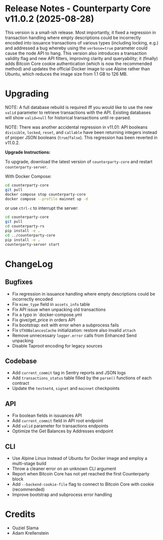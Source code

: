 # Release Notes - Counterparty Core v11.0.2 (2025-08-28)

This version is a small-ish release. Most importantly, it fixed a regression in transaction handling where empty descriptions could be incorrectly encoded into issuance transactions of various types (including locking, e.g.) and addressed a bug whereby using the `verbose=true` parameter could cause the node API to hang. This version also introduces a transaction validity flag and new API filters, improving clarity and queryability; it (finally) adds Bitcoin Core cookie authentication (which is now the recommended method) and updates the official Docker image to use Alpine rather than Ubuntu, which reduces the image size from 1.1 GB to 126 MB.


# Upgrading

NOTE: A full database rebuild is required iff you would like to use the new `valid` parameter to retrieve transactions with the API. Existing databases will show `valid=null` for historical transactions until re-parsed.

NOTE: There was another accidental regression in v11.01: API booleans `divisible`, `locked`, `reset`, and `callable` have been returning integers instead of proper JSON booleans (`true`/`false`). This regression has been reverted in v11.0.2.

**Upgrade Instructions:**

To upgrade, download the latest version of `counterparty-core` and restart `counterparty-server`.

With Docker Compose:

```bash
cd counterparty-core
git pull
docker compose stop counterparty-core
docker compose --profile mainnet up -d
```

or use `ctrl-c` to interrupt the server:

```bash
cd counterparty-core
git pull
cd counterparty-rs
pip install -e .
cd ../counterparty-core
pip install -e .
counterparty-server start
```

# ChangeLog

## Bugfixes

- Fix regression in issuance handling where empty descriptions could be incorrectly encoded
- Fix `mime_type` field in `assets_info` table
- Fix API issue when unpacking old transactions
- Fix a typo in `docker-compose.yml
- Fix give/get_price in orders API
- Fix bootstrap: exit with error when a subprocess fails
- Fix `UTXOBalancesCache` initialization: restore also invalid `attach`
- Remove unnecessary `logger.error` calls from Enhanced Send unpacking
- Disable Taproot encoding for legacy sources

## Codebase

- Add `current_commit` tag in Sentry reports and JSON logs
- Add `transactions_status` table filled by the `parse()` functions of each contract
- Update the `testnet4`, `signet` and `mainnet` checkpoints

## API

- Fix boolean fields in issuances API
- Add `current_commit` field in API root endpoint
- Add `valid` parameter for transactions endpoints
- Optimize the Get Balances by Addresses endpoint

## CLI

- Use Alpine Linux instead of Ubuntu for Docker image and employ a multi-stage build
- Throw a cleaner error on an unknown CLI argument
- Report when Bitcoin Core has not yet reached the first Counterparty block
- Add `--backend-cookie-file` flag to connect to Bitcoin Core with cookie (recommended)
- Improve bootstrap and subprocess error handling

# Credits

- Ouziel Slama
- Adam Krellenstein
